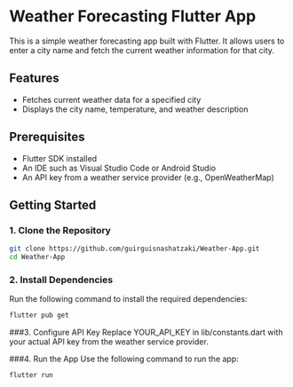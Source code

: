 # Weather Forecasting Flutter App

This is a simple weather forecasting app built with Flutter. It allows users to enter a city name and fetch the current weather information for that city.

## Features
- Fetches current weather data for a specified city
- Displays the city name, temperature, and weather description

## Prerequisites
- Flutter SDK installed
- An IDE such as Visual Studio Code or Android Studio
- An API key from a weather service provider (e.g., OpenWeatherMap)

## Getting Started

### 1. Clone the Repository
```bash
git clone https://github.com/guirguisnashatzaki/Weather-App.git
cd Weather-App
```
### 2. Install Dependencies
Run the following command to install the required dependencies:
```bash
flutter pub get
```
###3. Configure API Key
Replace YOUR_API_KEY in lib/constants.dart with your actual API key from the weather service provider.

###4. Run the App
Use the following command to run the app:
```bash
flutter run
```

